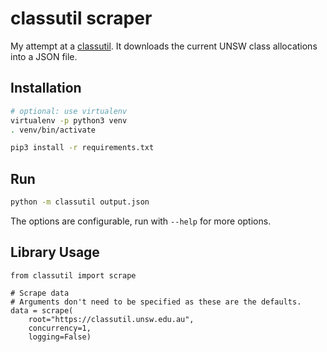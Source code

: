 classutil scraper
=================

My attempt at a [classutil](http://classutil.unsw.edu.au). It downloads the current UNSW class
allocations into a JSON file.

## Installation
```bash
# optional: use virtualenv
virtualenv -p python3 venv
. venv/bin/activate

pip3 install -r requirements.txt
```
## Run
```sh
python -m classutil output.json
```

The options are configurable, run with `--help` for more options.


## Library Usage
```py3
from classutil import scrape

# Scrape data
# Arguments don't need to be specified as these are the defaults.
data = scrape(
	root="https://classutil.unsw.edu.au",
	concurrency=1,
	logging=False)
```
